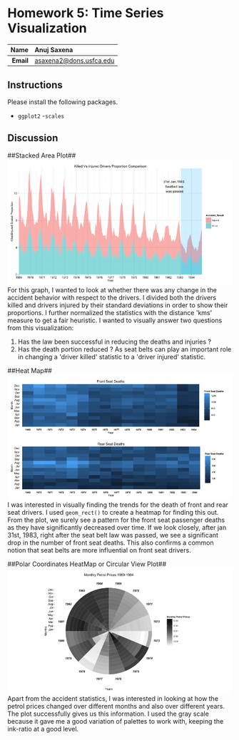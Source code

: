 Homework 5: Time Series Visualization
==============================

| **Name**  | Anuj Saxena  |
|----------:|:-------------|
| **Email** | asaxena2@dons.usfca.edu |

## Instructions ##

Please install the following packages.

- `ggplot2`
-`scales`

## Discussion ##

##Stacked Area Plot##
![IMAGE](stacked_area.png)
For this graph, I wanted to look at whether there was any change in the accident behavior
with respect to the drivers. I divided both the drivers killed and drivers injured by their
standard deviations in order to show their proportions. I further normalized the statistics with the distance 'kms'
measure to get a fair heuristic. I wanted to visually answer two questions from this 
visualization:
1) Has the law been successful in reducing the deaths and injuries ?
2) Has the death portion reduced ? As seat belts can play an important role in changing a 'driver killed' statistic
to a 'driver injured' statistic.

##Heat Map##
![IMAGE](heat_maps.png)
I was interested in visually finding the trends for the death of front and rear seat drivers. I used `geom_rect()` to
create a heatmap for finding this out. From the plot, we surely see a pattern for the front seat passenger deaths as they
have significantly decreased over time. If we look closely, after jan 31st, 1983, right after the seat belt law was passed,
we see a significant drop in the number of front seat deaths. This also confirms a common notion that seat belts are more
influential on front seat drivers.

##Polar Coordinates HeatMap or Circular View Plot##
![IMAGE](polar_heatmap.png)
Apart from the accident statistics, I was interested in looking at how the petrol prices changed over different months and
also over different years. The plot successfully gives us this information. I used the gray scale because it gave me
a good variation of palettes to work with, keeping the ink-ratio at a good level.